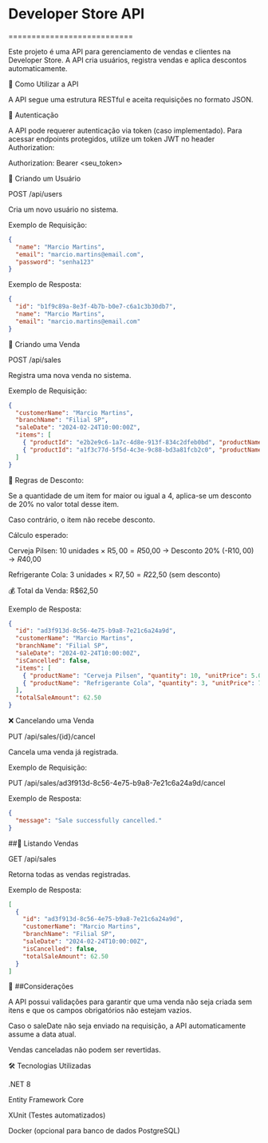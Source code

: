 # Developer Store API
===========================

Este projeto é uma API para gerenciamento de vendas e clientes na Developer Store. A API cria usuários, registra vendas e aplica descontos automaticamente.

🚀 Como Utilizar a API

A API segue uma estrutura RESTful e aceita requisições no formato JSON.

🔐 Autenticação

A API pode requerer autenticação via token (caso implementado). Para acessar endpoints protegidos, utilize um token JWT no header Authorization:

Authorization: Bearer <seu_token>

🧑 Criando um Usuário

POST /api/users

Cria um novo usuário no sistema.

Exemplo de Requisição:

```json
{
  "name": "Marcio Martins",
  "email": "marcio.martins@email.com",
  "password": "senha123"
}
```

Exemplo de Resposta:

```json
{
  "id": "b1f9c89a-8e3f-4b7b-b0e7-c6a1c3b30db7",
  "name": "Marcio Martins",
  "email": "marcio.martins@email.com"
}
```

🛒 Criando uma Venda

POST /api/sales

Registra uma nova venda no sistema.

Exemplo de Requisição:

```json
{
  "customerName": "Marcio Martins",
  "branchName": "Filial SP",
  "saleDate": "2024-02-24T10:00:00Z",
  "items": [
    { "productId": "e2b2e9c6-1a7c-4d8e-913f-834c2dfeb0bd", "productName": "Cerveja Pilsen", "quantity": 10, "unitPrice": 5.00 },
    { "productId": "a1f3c77d-5f5d-4c3e-9c88-bd3a81fcb2c0", "productName": "Refrigerante", "quantity": 3, "unitPrice": 7.50 }
  ]
}
```

📌 Regras de Desconto:

Se a quantidade de um item for maior ou igual a 4, aplica-se um desconto de 20% no valor total desse item.

Caso contrário, o item não recebe desconto.

Cálculo esperado:

Cerveja Pilsen: 10 unidades × R$5,00 = R$50,00 → Desconto 20% (-R$10,00) → R$40,00

Refrigerante Cola: 3 unidades × R$7,50 = R$22,50 (sem desconto)

💰 Total da Venda: R$62,50

Exemplo de Resposta:

```json
{
  "id": "ad3f913d-8c56-4e75-b9a8-7e21c6a24a9d",
  "customerName": "Marcio Martins",
  "branchName": "Filial SP",
  "saleDate": "2024-02-24T10:00:00Z",
  "isCancelled": false,
  "items": [
    { "productName": "Cerveja Pilsen", "quantity": 10, "unitPrice": 5.00, "discount": 10.00, "totalItemAmount": 40.00 },
    { "productName": "Refrigerante Cola", "quantity": 3, "unitPrice": 7.50, "discount": 0.00, "totalItemAmount": 22.50 }
  ],
  "totalSaleAmount": 62.50
}
```

❌ Cancelando uma Venda

PUT /api/sales/{id}/cancel

Cancela uma venda já registrada.

Exemplo de Requisição:

PUT /api/sales/ad3f913d-8c56-4e75-b9a8-7e21c6a24a9d/cancel

Exemplo de Resposta:

```json
{
  "message": "Sale successfully cancelled."
}
```

##📜 Listando Vendas

GET /api/sales

Retorna todas as vendas registradas.

Exemplo de Resposta:

```json
[
  {
    "id": "ad3f913d-8c56-4e75-b9a8-7e21c6a24a9d",
    "customerName": "Marcio Martins",
    "branchName": "Filial SP",
    "saleDate": "2024-02-24T10:00:00Z",
    "isCancelled": false,
    "totalSaleAmount": 62.50
  }
]
```

📌 ##Considerações

A API possui validações para garantir que uma venda não seja criada sem itens e que os campos obrigatórios não estejam vazios.

Caso o saleDate não seja enviado na requisição, a API automaticamente assume a data atual.

Vendas canceladas não podem ser revertidas.

🛠 Tecnologias Utilizadas

.NET 8

Entity Framework Core

XUnit (Testes automatizados)

Docker (opcional para banco de dados PostgreSQL)


